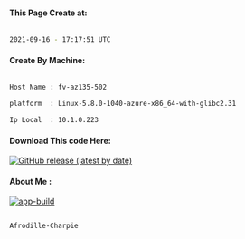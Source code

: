 
   
#### This Page Create at:

```bash

2021-09-16 - 17:17:51 UTC

```

#### Create By Machine:

```bash

Host Name : fv-az135-502

platform  : Linux-5.8.0-1040-azure-x86_64-with-glibc2.31

Ip Local  : 10.1.0.223

```
#### Download This code Here:

[![GitHub release (latest by date)](https://img.shields.io/github/v/release/Afrodille-Charpie/App-Build-1?style=for-the-badge&label=Download)](https://github.com/Afrodille-Charpie/App-Build-1/releases) 

</p> 

#### About Me :

[![app-build](https://github.com/Afrodille-Charpie/App-Build-1/actions/workflows/app-build.yml/badge.svg)](https://github.com/Afrodille-Charpie/App-Build-1/actions/workflows/app-build.yml)

```bash

Afrodille-Charpie

```

